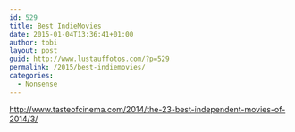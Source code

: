 ```yaml
---
id: 529
title: Best IndieMovies
date: 2015-01-04T13:36:41+01:00
author: tobi
layout: post
guid: http://www.lustauffotos.com/?p=529
permalink: /2015/best-indiemovies/
categories:
  - Nonsense
---
```

<http://www.tasteofcinema.com/2014/the-23-best-independent-movies-of-2014/3/>